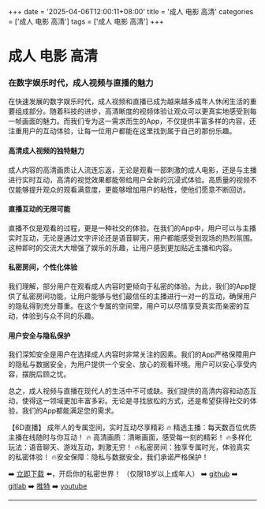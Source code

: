 +++
date = '2025-04-06T12:00:11+08:00'
title = '成人 电影 高清'
categories = ['成人 电影 高清']
tags = ['成人 电影 高清']
+++

# 成人 电影 高清

### 在数字娱乐时代，成人视频与直播的魅力

在快速发展的数字娱乐时代，成人视频和直播已成为越来越多成年人休闲生活的重要组成部分。随着科技的进步，高清晰度的视频体验让观众可以更真实地感受到每一帧画面的魅力。而我们专为这一需求而生的App，不仅提供丰富多样的内容，还注重用户的互动体验，让每一位用户都能在这里找到属于自己的那份乐趣。

#### 高清成人视频的独特魅力

成人内容的高清画质让人流连忘返，无论是观看一部刺激的成人电影，还是与主播进行实时互动，高清的视觉效果都能带给用户全新的沉浸式体验。高质量的视频不仅能够提升观众的观看满意度，更能够增加用户的粘性，使他们愿意不断回访。

#### 直播互动的无限可能

直播不仅是观看的过程，更是一种社交的体验。在我们的App中，用户可以与主播实时互动，无论是通过文字评论还是语音聊天，用户都能感受到现场的热烈氛围。这种即时的交流大大增强了娱乐的乐趣，让用户感到更加贴近主播和内容。

#### 私密房间，个性化体验

我们理解，部分用户在观看成人内容时更倾向于私密的体验。为此，我们的App提供了私密房间功能，让用户能够与他们最信任的主播进行一对一的互动，确保用户的隐私得到充分尊重。在这个专属的空间里，用户可以尽情享受真实而亲密的互动，体验到与众不同的乐趣。

#### 用户安全与隐私保护

我们深知安全是用户在选择成人内容时非常关注的因素。我们的App严格保障用户的隐私与数据安全，为用户提供一个安全、放心的观看环境。用户可以安心享受内容，摆脱后顾之忧。

总之，成人视频与直播在现代人的生活中不可或缺。我们提供的高清内容和动态互动，使得这一领域更加丰富多彩。无论是寻找放松的方式，还是希望获得社交的体验，我们的App都能满足您的需求。

【6D直播】
成年人的专属空间，实时互动尽享精彩
🔥 精选主播：每天数百位优质主播在线随时与你互动！
🔥 高清画质：清晰画面，感受每一刻的精彩！
🔥多样化玩法：语音聊天、游戏互动，刺激无穷！
🔥私密房间：独享专属时光，体验真实的私密体验！
🔥安全保障：隐私与数据安全，我们承诺严格保护！

➡️ [立即下载](https://down123.s3.ap-east-1.amazonaws.com/down/down.html?channelCode=blog) ⬅️，开启你的私密世界！
（仅限18岁以上成年人）
➡️ [github](https://aldult-live.github.io/)
➡️ [gitlab](https://seo-09598d.gitlab.io/)
➡️ [推特](https://x.com/wegame33)
➡️ [youtube](https://www.youtube.com/@6Dlive)

---
